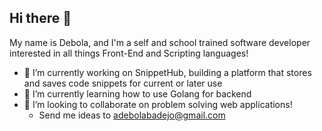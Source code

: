 ## Hi there 👋

My name is Debola, and I'm a self and school trained software developer interested in all things Front-End and Scripting languages!

- 🔭 I’m currently working on SnippetHub, building a platform that stores and saves code snippets for current or later use
- 🌱 I’m currently learning how to use Golang for backend 
- 👯 I’m looking to collaborate on problem solving web applications!
  - Send me ideas to adebolabadejo@gmail.com

<!--
**Debola88/Debola88** is a ✨ _special_ ✨ repository because its `README.md` (this file) appears on your GitHub profile.

Here are some ideas to get you started:

- 🔭 I’m currently working on ...
- 🌱 I’m currently learning ...
- 👯 I’m looking to collaborate on ...
- 🤔 I’m looking for help with ...
- 💬 Ask me about ...
- 📫 How to reach me: ...
- 😄 Pronouns: ...
- ⚡ Fun fact: ...
-->
